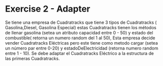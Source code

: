 # Exercise 2 - Adapter

Se tiene una empresa de Cuadratracks que tiene 3 tipos de Cuadratracks (
Gasolina,Diesel, Gasolina Especial) estas Cuadratracks tienen los métodos de llenar gasolina
(setea un atributo capacidad entre 0 - 50) y estado del combustible( retorna un numero random
del 1 al 50), Esta empresa decide vender Cuadratracks Eléctricas pero este tiene como metodo
cargar (setea un número par entre 0-20) y estadoDeElectricidad (retorna numero random entre
1 - 10). Se debe adaptar el Cuadratracks Eléctrico a la estructura de las primeras Cuadratracks.